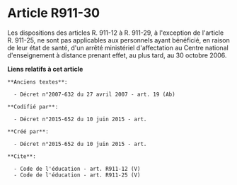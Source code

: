 # Article R911-30

Les dispositions des articles R. 911-12 à R. 911-29, à l'exception de l'article R. 911-25, ne sont pas applicables aux
personnels ayant bénéficié, en raison de leur état de santé, d'un arrêté ministériel d'affectation au Centre national
d'enseignement à distance prenant effet, au plus tard, au 30 octobre 2006.

**Liens relatifs à cet article**

	**Anciens textes**:

	  - Décret n°2007-632 du 27 avril 2007 - art. 19 (Ab)

	**Codifié par**:

	  - Décret n°2015-652 du 10 juin 2015 - art.

	**Créé par**:

	  - Décret n°2015-652 du 10 juin 2015 - art.

	**Cite**:

	  - Code de l'éducation - art. R911-12 (V)
	  - Code de l'éducation - art. R911-25 (V)
